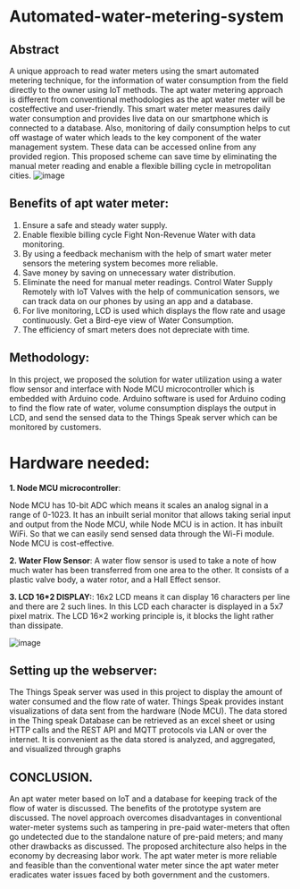 # Automated-water-metering-system

## **Abstract**
A unique approach to read water meters using the
smart automated metering technique, for the information of water
consumption from the field directly to the owner using IoT
methods. The apt water metering approach is different from
conventional methodologies as the apt water meter will be costeffective and user-friendly. This smart water meter measures daily
water consumption and provides live data on our smartphone
which is connected to a database. Also, monitoring of daily
consumption helps to cut off wastage of water which leads to the
key component of the water management system. These data can be
accessed online from any provided region. This proposed scheme
can save time by eliminating the manual meter reading and enable
a flexible billing cycle in metropolitan cities.
![image](https://user-images.githubusercontent.com/120801447/210041450-91b04f70-d03f-428d-8921-c06320343105.png)
## Benefits of apt water meter:

1. Ensure a safe and steady water supply.
2. Enable flexible billing cycle Fight Non-Revenue Water
with data monitoring.
3. By using a feedback mechanism with the help of smart
water meter sensors the metering system becomes more
reliable.
4. Save money by saving on unnecessary water
distribution.
5. Eliminate the need for manual meter readings. Control
Water Supply Remotely with IoT Valves with the help
of communication sensors, we can track data on our
phones by using an app and a database.
6. For live monitoring, LCD is used which displays the
flow rate and usage continuously. Get a Bird-eye view
of Water Consumption.
7. The efficiency of smart meters does not depreciate with
time.
## Methodology:
In this project, we proposed the solution for water utilization using
a water flow sensor and interface with Node MCU
microcontroller which is embedded with Arduino code. Arduino
software is used for Arduino coding to find the flow rate of
water, volume consumption displays the output in LCD, and
send the sensed data to the Things Speak server which can be
monitored by customers.
# Hardware needed:
**1. Node MCU microcontroller**:

Node MCU has 10-bit ADC which means it scales an
analog signal in a range of 0-1023. It has an inbuilt serial
monitor that allows taking serial input and output from the
Node MCU, while Node MCU is in action. It has inbuilt WiFi. So that we can easily send sensed data through the Wi-Fi
module. Node MCU is cost-effective.

**2. Water Flow Sensor**:
A water flow sensor is used to take a note of how much
water has been transferred from one area to the other. It
consists of a plastic valve body, a water rotor, and a Hall
Effect sensor.

**3. LCD 16*2 DISPLAY:**:
16x2 LCD means it can display 16 characters per line
and there are 2 such lines. In this LCD each character is
displayed in a 5x7 pixel matrix. The LCD 16×2
working principle is, it blocks the light rather than
dissipate.

![image](https://user-images.githubusercontent.com/120801447/210042096-94688397-df22-40e5-bdfa-03f06fc41675.png)

## Setting up the webserver: 

The Things Speak server was used in this project to
display the amount of water consumed and the flow rate of
water. Things Speak provides instant visualizations of data sent
from the hardware (Node MCU). The data stored in the Thing
speak Database can be retrieved as an excel sheet or using HTTP
calls and the REST API and MQTT protocols via LAN or over
the internet. It is convenient as the data stored is analyzed, and
aggregated, and visualized through graphs

## CONCLUSION.

An apt water meter based on IoT and a database for keeping
track of the flow of water is discussed. The benefits of the
prototype system are discussed. The novel approach overcomes
disadvantages in conventional water-meter systems such as
tampering in pre-paid water-meters that often go undetected due
to the standalone nature of pre-paid meters; and many other
drawbacks as discussed. The proposed architecture also helps in
the economy by decreasing labor work.
The apt water meter is more reliable and feasible than the
conventional water meter since the apt water meter eradicates
water issues faced by both government and the customers.

